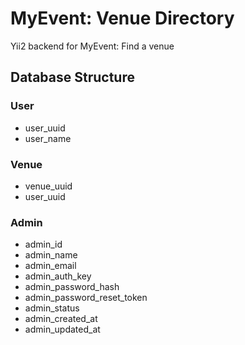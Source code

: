 # MyEvent: Venue Directory
Yii2 backend for MyEvent: Find a venue

## Database Structure

### User

* user_uuid
* user_name

### Venue

* venue_uuid
* user_uuid

### Admin

* admin_id
* admin_name
* admin_email
* admin_auth_key
* admin_password_hash
* admin_password_reset_token
* admin_status
* admin_created_at
* admin_updated_at
